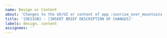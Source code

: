 ```yaml
---
name: Design or Content
about: 'Changes to the UX/UI or content of app :sunrise_over_mountains:'
title: '[DESIGN] - [INSERT BRIEF DESCRIPTION OF CHANGES]'
labels: design, content
assignees: ''
---
```


